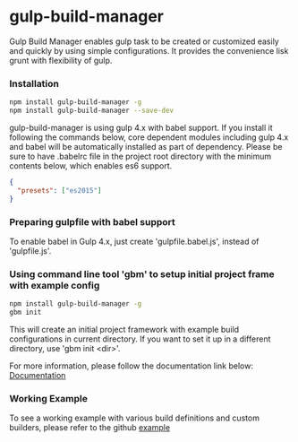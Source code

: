 # gulp-build-manager
Gulp Build Manager enables gulp task to be created or customized easily and quickly by using simple configurations.
It provides the convenience lisk grunt with flexibility of gulp.

### Installation
```bash
npm install gulp-build-manager -g
npm install gulp-build-manager --save-dev
```
gulp-build-manager is using gulp 4.x with babel support. If you install it following the commands below, core dependent modules including gulp 4.x and babel will be automatically installed as part of dependency.
Please be sure to have .babelrc file in the project root directory with the minimum contents below, which enables es6 support. 
```json
{
  "presets": ["es2015"]
}
```


### Preparing gulpfile with babel support
To enable babel in Gulp 4.x, just create 'gulpfile.babel.js', instead of 'gulpfile.js'.


### Using command line tool 'gbm' to setup initial project frame with example config
```bash
npm install gulp-build-manager -g
gbm init
```
This will create an initial project framework with example build configurations in current directory.
If you want to set it up in a different directory, use 'gbm init \<dir\>'.

For more information, please follow the documentation link below:<br>
[Documentation](https://shnam7.github.io/gulp-build-manager/)



### Working Example
To see a working example with various build definitions and custom builders,
please refer to the github [example](https://github.com/shnam7/gulp-build-manager/tree/master/example)
